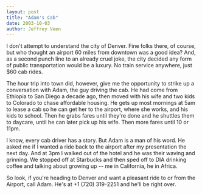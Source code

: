 ```yaml
---
layout: post
title: "Adam's Cab"
date: 2003-10-03
author: Jeffrey Veen
---
```

I don't attempt to understand the city of Denver. Fine folks there, of course, but who thought an airport 60 miles from downtown was a good idea? And, as a second punch line to an already cruel joke, the city decided any form of public transportation would be a luxury. No train service anywhere, just $60 cab rides.

The hour trip into town did, however, give me the opportunity to strike up a conversation with Adam, the guy driving the cab. He had come from Ethiopia to San Diego a decade ago, then moved with his wife and two kids to Colorado to chase affordable housing. He gets up most mornings at 5am to lease a cab so he can get her to the airport, where she works, and his kids to school. Then he grabs fares until they're done and he shuttles them to daycare, until he can later pick up his wife. Then more fares until 10 or 11pm.

I know, every cab driver has a story. But Adam is a man of his word. He asked me if I wanted a ride back to the airport after my presentation the next day. And at 3pm I walked out of the hotel and he was their waving and grinning. We stopped off at Starbucks and then sped off to DIA drinking coffee and talking about growing up -- me in California, he in Africa.

So look, if you're heading to Denver and want a pleasant ride to or from the Airport, call Adam. He's at +1 (720) 319-2251 and he'll be right over.
